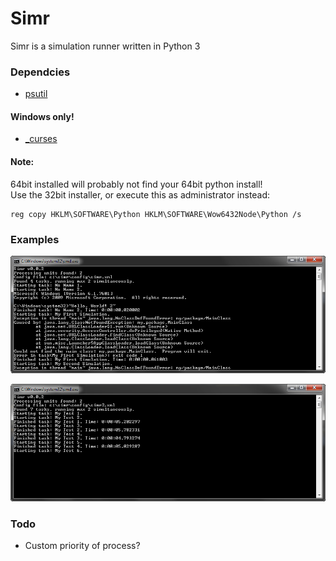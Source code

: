 # Simr


Simr is a simulation runner written in Python 3

### Dependcies

- [psutil](https://pythonhosted.org/psutil/)

#### Windows only!

- [\_curses](http://www.lfd.uci.edu/~gohlke/pythonlibs/#curses)

#### Note:
64bit installed will probably not find your 64bit python install!  
Use the 32bit installer, or execute this as administrator instead:
```
reg copy HKLM\SOFTWARE\Python HKLM\SOFTWARE\Wow6432Node\Python /s
```

### Examples

![example 1](github/Simr_1.png)

![example 2](github/Simr_2.png)

### Todo

- Custom priority of process?
